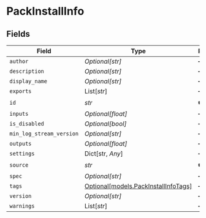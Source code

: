# PackInstallInfo


## Fields

| Field                                                                    | Type                                                                     | Required                                                                 | Description                                                              |
| ------------------------------------------------------------------------ | ------------------------------------------------------------------------ | ------------------------------------------------------------------------ | ------------------------------------------------------------------------ |
| `author`                                                                 | *Optional[str]*                                                          | :heavy_minus_sign:                                                       | N/A                                                                      |
| `description`                                                            | *Optional[str]*                                                          | :heavy_minus_sign:                                                       | N/A                                                                      |
| `display_name`                                                           | *Optional[str]*                                                          | :heavy_minus_sign:                                                       | N/A                                                                      |
| `exports`                                                                | List[*str*]                                                              | :heavy_minus_sign:                                                       | N/A                                                                      |
| `id`                                                                     | *str*                                                                    | :heavy_check_mark:                                                       | N/A                                                                      |
| `inputs`                                                                 | *Optional[float]*                                                        | :heavy_minus_sign:                                                       | N/A                                                                      |
| `is_disabled`                                                            | *Optional[bool]*                                                         | :heavy_minus_sign:                                                       | N/A                                                                      |
| `min_log_stream_version`                                                 | *Optional[str]*                                                          | :heavy_minus_sign:                                                       | N/A                                                                      |
| `outputs`                                                                | *Optional[float]*                                                        | :heavy_minus_sign:                                                       | N/A                                                                      |
| `settings`                                                               | Dict[str, *Any*]                                                         | :heavy_minus_sign:                                                       | N/A                                                                      |
| `source`                                                                 | *str*                                                                    | :heavy_check_mark:                                                       | N/A                                                                      |
| `spec`                                                                   | *Optional[str]*                                                          | :heavy_minus_sign:                                                       | N/A                                                                      |
| `tags`                                                                   | [Optional[models.PackInstallInfoTags]](../models/packinstallinfotags.md) | :heavy_minus_sign:                                                       | N/A                                                                      |
| `version`                                                                | *Optional[str]*                                                          | :heavy_minus_sign:                                                       | N/A                                                                      |
| `warnings`                                                               | List[*str*]                                                              | :heavy_minus_sign:                                                       | N/A                                                                      |